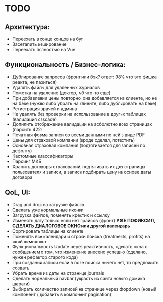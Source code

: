# TODO

## Архитектура:
- Переехать в конце концов на бут
- Засетапить кеширование
- Переехать полностью на Vue
  
## Функциональность / Бизнес-логика:
- Дублирование запросов (фронт или бэк? ответ: 98% что это фишка реакта, не париться)
- Удалять файлы для удаленных журналов
- Пометка на удаление (доктор, мб что-то еще)
- При добавлении цены повторно, она добавляется на клиенте, но не на бэке (нужно либо убрать на клиенте, либо дублировать на бэке)
- Регистрация врачей и админа
- Не удалять без проверки на использование в других таблицах (валидация cascade)
- Допилить отображение валидации на асболютно всех страницах (парсить 422)
- Печатная форма записи со всеми данными по ней в виде PDF
- Цены для страховой компании (вроде сделал, потестить)
- Основная страховая компания (подтягивается для записей по дефолту)
- Кастомные классификаторы
- Парсинг МКБ
- Хранить договоры страхований, подтягивать их для страницы пользователя и записи, в записи подбирать цену на основе даты договора

## QoL, UI:
- Drag and drop на загрузке файлов
- Сделать уже нормальные иконки
- Загрузка файлов, поменять крестик и ссылку
- Изменять дату только если нет прайсов (фронт) **УЖЕ ПОФИКСИЛ, СДЕЛАТЬ ДИАЛОГОВОЕ ОКНО или другой календарь**
- Сортировать таблицы на клиенте
- Поменять все календари и строки поиска (treatments, profits) на свой компонент
- Функциональность Update через реактивность, сделать окна с сообщением о том, что изменение внесено успешно (сделано, нужен рефактор старого кода)
- При создании записи если в поле поиска ничего нет, то предложить создать
- Убрать время из даты на странице journals
- Сделать нормальный navbar (украсть из сайта нового домика шараги)
- Выбирать количество записей на странице через dropdown (новый компонент / добавить в компонент pagination)
